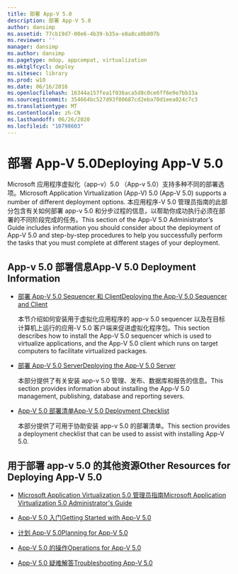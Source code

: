 ```yaml
---
title: 部署 App-V 5.0
description: 部署 App-V 5.0
author: dansimp
ms.assetid: 77cb19d7-00e6-4b39-b35a-e8a8ca0b807b
ms.reviewer: ''
manager: dansimp
ms.author: dansimp
ms.pagetype: mdop, appcompat, virtualization
ms.mktglfcycl: deploy
ms.sitesec: library
ms.prod: w10
ms.date: 06/16/2016
ms.openlocfilehash: 16344a157fea1f036aca5d8c0ce6ff6e9e7bb33a
ms.sourcegitcommit: 354664bc527d93f80687cd2eba70d1eea024c7c3
ms.translationtype: MT
ms.contentlocale: zh-CN
ms.lasthandoff: 06/26/2020
ms.locfileid: "10798603"
---
```

# <span data-ttu-id="971dd-103">部署 App-V 5.0</span><span class="sxs-lookup"><span data-stu-id="971dd-103">Deploying App-V 5.0</span></span>


<span data-ttu-id="971dd-104">Microsoft 应用程序虚拟化（app-v）5.0 （App-v 5.0）支持多种不同的部署选项。</span><span class="sxs-lookup"><span data-stu-id="971dd-104">Microsoft Application Virtualization (App-V) 5.0 (App-V 5.0) supports a number of different deployment options.</span></span> <span data-ttu-id="971dd-105">本应用程序-V 5.0 管理员指南的此部分包含有关如何部署 app-v 5.0 和分步过程的信息，以帮助你成功执行必须在部署的不同阶段完成的任务。</span><span class="sxs-lookup"><span data-stu-id="971dd-105">This section of the App-V 5.0 Administrator’s Guide includes information you should consider about the deployment of App-V 5.0 and step-by-step procedures to help you successfully perform the tasks that you must complete at different stages of your deployment.</span></span>

## <a href="" id="---------app-v-5-0-deployment-information"></a> <span data-ttu-id="971dd-106">App-v 5.0 部署信息</span><span class="sxs-lookup"><span data-stu-id="971dd-106">App-V 5.0 Deployment Information</span></span>


-   [<span data-ttu-id="971dd-107">部署 App-V 5.0 Sequencer 和 Client</span><span class="sxs-lookup"><span data-stu-id="971dd-107">Deploying the App-V 5.0 Sequencer and Client</span></span>](deploying-the-app-v-50-sequencer-and-client.md)

    <span data-ttu-id="971dd-108">本节介绍如何安装用于虚拟化应用程序的 app-v 5.0 sequencer 以及在目标计算机上运行的应用-V 5.0 客户端来促进虚拟化程序包。</span><span class="sxs-lookup"><span data-stu-id="971dd-108">This section describes how to install the App-V 5.0 sequencer which is used to virtualize applications, and the App-V 5.0 client which runs on target computers to facilitate virtualized packages.</span></span>

-   [<span data-ttu-id="971dd-109">部署 App-V 5.0 Server</span><span class="sxs-lookup"><span data-stu-id="971dd-109">Deploying the App-V 5.0 Server</span></span>](deploying-the-app-v-50-server.md)

    <span data-ttu-id="971dd-110">本部分提供了有关安装 app-v 5.0 管理、发布、数据库和报告的信息。</span><span class="sxs-lookup"><span data-stu-id="971dd-110">This section provides information about installing the App-V 5.0 management, publishing, database and reporting severs.</span></span>

-   [<span data-ttu-id="971dd-111">App-V 5.0 部署清单</span><span class="sxs-lookup"><span data-stu-id="971dd-111">App-V 5.0 Deployment Checklist</span></span>](app-v-50-deployment-checklist.md)

    <span data-ttu-id="971dd-112">本部分提供了可用于协助安装 app-v 5.0 的部署清单。</span><span class="sxs-lookup"><span data-stu-id="971dd-112">This section provides a deployment checklist that can be used to assist with installing App-V 5.0.</span></span>

## <span data-ttu-id="971dd-113">用于部署 app-v 5.0 的其他资源</span><span class="sxs-lookup"><span data-stu-id="971dd-113">Other Resources for Deploying App-V 5.0</span></span>


-   [<span data-ttu-id="971dd-114">Microsoft Application Virtualization 5.0 管理员指南</span><span class="sxs-lookup"><span data-stu-id="971dd-114">Microsoft Application Virtualization 5.0 Administrator's Guide</span></span>](microsoft-application-virtualization-50-administrators-guide.md)

-   [<span data-ttu-id="971dd-115">App-V 5.0 入门</span><span class="sxs-lookup"><span data-stu-id="971dd-115">Getting Started with App-V 5.0</span></span>](getting-started-with-app-v-50--rtm.md)

-   [<span data-ttu-id="971dd-116">计划 App-V 5.0</span><span class="sxs-lookup"><span data-stu-id="971dd-116">Planning for App-V 5.0</span></span>](planning-for-app-v-50-rc.md)

-   [<span data-ttu-id="971dd-117">App-V 5.0 的操作</span><span class="sxs-lookup"><span data-stu-id="971dd-117">Operations for App-V 5.0</span></span>](operations-for-app-v-50.md)

-   [<span data-ttu-id="971dd-118">App-V 5.0 疑难解答</span><span class="sxs-lookup"><span data-stu-id="971dd-118">Troubleshooting App-V 5.0</span></span>](troubleshooting-app-v-50.md)






 

 






